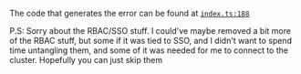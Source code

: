 The code that generates the error can be found at [`index.ts:188`](https://github.com/omninonsense/pulumi-repro/blob/main/index.ts#L188-L202)

P.S: Sorry about the RBAC/SSO stuff. I could've maybe removed a bit more of the RBAC stuff, but some if it was tied to SSO, and I didn't want to spend time untangling them, and some of it was needed for me to connect to the cluster. Hopefully you can just skip them